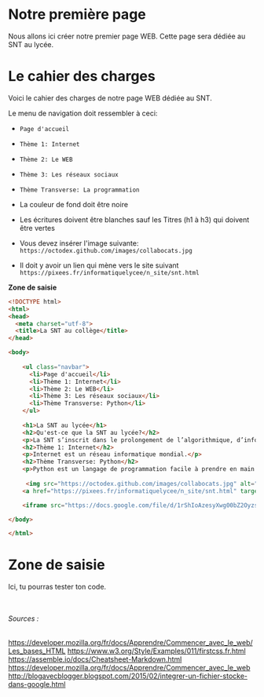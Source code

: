 # Notre première page
Nous allons ici créer notre premier page WEB. Cette page sera dédiée au SNT au lycée.

# Le cahier des charges

Voici le cahier des charges de notre page WEB dédiée au SNT.

Le menu de navigation doit ressembler à ceci:
* `Page d'accueil`
* `Thème 1: Internet`
* `Thème 2: Le WEB`
* `Thème 3: Les réseaux sociaux`
* `Thème Transverse: La programmation`

* La couleur de fond doit être noire
* Les écritures doivent être blanches sauf les Titres (h1 à h3) qui doivent être vertes
* Vous devez insérer l'image suivante: `https://octodex.github.com/images/collabocats.jpg`
* Il doit y avoir un lien qui mène vers le site suivant `https://pixees.fr/informatiquelycee/n_site/snt.html`

**Zone de saisie**
```html runnable
<!DOCTYPE html>
<html>
<head>
  <meta charset="utf-8">
  <title>La SNT au collège</title>
</head>

<body>
    
    <ul class="navbar">
      <li>Page d'accueil</li>
      <li>Thème 1: Internet</li>
      <li>Thème 2: Le WEB</li>
      <li>Thème 3: Les réseaux sociaux</li>
      <li>Thème Transverse: Python</li>   
    </ul>
    
    <h1>La SNT au lycée</h1>
    <h2>Qu'est-ce que la SNT au lycée?</h2>
    <p>La SNT s’inscrit dans le prolongement de l’algorithmique, d’informatique et de programmation vus au collège.</p>
    <h2>Thème 1: Internet</h2>
    <p>Internet est un réseau informatique mondial.</p>
    <h2>Thème Transverse: Python</h2>
    <p>Python est un langage de programmation facile à prendre en main.</p>
    
     <img src="https://octodex.github.com/images/collabocats.jpg" alt="" />
    <a href="https://pixees.fr/informatiquelycee/n_site/snt.html" target="_blank">Cours sur le SNT</a>

    <iframe src="https://docs.google.com/file/d/1rShIoAzesyXwg00bZ2OyzsqUMcuWdSCw/preview" width="800" height="600"></iframe>

</body>

</html>
```

# Zone de saisie
Ici, tu pourras tester ton code.
```html runnable



```

###### Sources :

<https://developer.mozilla.org/fr/docs/Apprendre/Commencer_avec_le_web/Les_bases_HTML>
<https://www.w3.org/Style/Examples/011/firstcss.fr.html>
<https://assemble.io/docs/Cheatsheet-Markdown.html>
<https://developer.mozilla.org/fr/docs/Apprendre/Commencer_avec_le_web>
<http://blogavecblogger.blogspot.com/2015/02/integrer-un-fichier-stocke-dans-google.html>
